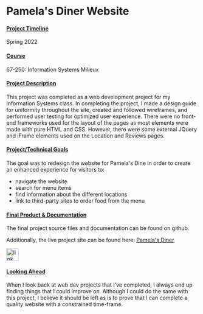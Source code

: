 # Pamela's Diner Website



#### <u>Project Timeline</u>
Spring 2022 



#### <u>Course</u>
<a href='https://www.coursicle.com/cmu/courses/ISH/67250/' target='_blank' style='text-decoration: none'>67-250: Information Systems Milieux</a>



#### <u>Project Description</u>
This project was completed as a web development project for my Information Systems class. In completing the project, I made a design guide for uniformity throughout the site, created and followed wireframes, and performed user testing for optimized user experience. There were no front-end frameworks used for the layout of the pages as most elements were made with pure HTML and CSS. However, there were some external JQuery and iFrame elements used on the Location and Reviews pages.



#### <u>Project/Technical Goals</u>
  The goal was to redesign the website for Pamela's Dine in order to create an enhanced experience for visitors to:
  - navigate the website
  - search for menu items
  - find information about the different locations
  - link to third-party sites to order food from the menu



#### <u>Final Product & Documentation</u>
The final project source files and documentation can be found on github.

Additionally, the live project site can be found here: <a href='https://juanpab.com/pamelas/' target='_blank'>Pamela's Diner</a>
<div class='icon-container'>
        <a href='https://github.com/jpurista/pamelas' target='_blank' class='icon'>
                <img src='../resources/icons/github.svg' width='32' height='32' alt='link to  GitHub' style="border-radius:0px;">
        </a>
</div>



#### <u>Looking Ahead</u>

When I look back at web dev projects that I've completed, I always end up finding things that I could improve on. Although I could do the same with this project, I believe it should be left as is to prove that I can complete a quality website with a constrained time-frame.


